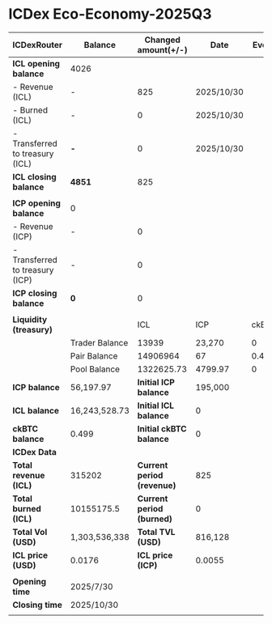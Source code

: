 # ICDex Eco-Economy-2025Q3

| **ICDexRouter**                 | **Balance**    | **Changed amount(+/-)**      | **Date**   | **Event** |                 |
| ------------------------------- | -------------- | ---------------------------- | ---------- | --------- | --------------- |
| **ICL opening balance**         | 4026           |                              |            |           |                 |
| - Revenue (ICL)                 | -              | 825                          | 2025/10/30 |           |                 |
| - Burned (ICL)                  | -              | 0                            | 2025/10/30 |           |                 |
| - Transferred to treasury (ICL) | **-**          | 0                            | 2025/10/30 |           |                 |
| **ICL closing balance**         | **4851**       | 825                          |            |           |                 |
|                                 |                |                              |            |           |                 |
| **ICP opening balance**         | 0              |                              |            |           |                 |
| - Revenue (ICP)                 | -              | 0                            |            |           |                 |
| - Transferred to treasury (ICP) | -              | 0                            |            |           |                 |
| **ICP closing balance**         | **0**          | 0                            |            |           |                 |
|                                 |                |                              |            |           |                 |
| **Liquidity (treasury)**        |                | ICL                          | ICP        | ckBTC     | ICP(ckBTC pair) |
|                                 | Trader Balance | 13939                        | 23,270     | 0         | -               |
|                                 | Pair Balance   | 14906964                     | 67         | 0.499     | 28061           |
|                                 | Pool Balance   | 1322625.73                   | 4799.97    | 0         | 0               |
| **ICP balance**                 | 56,197.97      | **Initial ICP balance**      | 195,000    |           |                 |
| **ICL balance**                 | 16,243,528.73  | **Initial ICL balance**      | 0          |           |                 |
| **ckBTC balance**               | 0.499          | **Initial ckBTC balance**    | 0          |           |                 |
| **ICDex Data**                  |                |                              |            |           |                 |
| **Total revenue (ICL)**         | 315202         | **Current period (revenue)** | 825        |           |                 |
| **Total burned (ICL)**          | 10155175.5     | **Current period (burned)**  | 0          |           |                 |
| **Total Vol (USD)**             | 1,303,536,338  | **Total TVL (USD)**          | 816,128    |           |                 |
| **ICL price (USD)**             | 0.0176         | **ICL price (ICP)**          | 0.0055     |           |                 |
|                                 |                |                              |            |           |                 |
| **Opening time**                | 2025/7/30      |                              |            |           |                 |
| **Closing time**                | 2025/10/30     |                              |            |           |                 |
|                                 |                |                              |            |           |                 |
